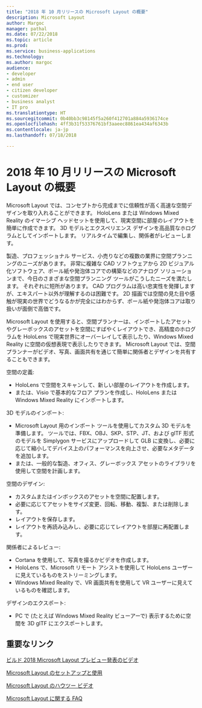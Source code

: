 ```yaml
---
title: "2018 年 10 月リリースの Microsoft Layout の概要"
description: Microsoft Layout
author: Margoc
manager: pathal
ms.date: 07/22/2018
ms.topic: article
ms.prod: 
ms.service: business-applications
ms.technology: 
ms.author: margoc
audience:
- developer
- admin
- end user
- citizen developer
- customizer
- business analyst
- IT pro
ms.translationtype: HT
ms.sourcegitcommit: 0b40bb3c98145f5a260f412701a884a5936174ce
ms.openlocfilehash: 4ff3b31f53376761bf3aaeec8861ea434af6343b
ms.contentlocale: ja-jp
ms.lasthandoff: 07/18/2018

---
```


# <a name="overview-of-microsoft-layout-october-18-release"></a>2018 年 10 月リリースの Microsoft Layout の概要



Microsoft Layout では、コンセプトから完成までに信頼性が高く高速な空間デザインを取り入れることができます。 HoloLens または Windows Mixed Reality のイマーシブ ヘッドセットを使用して、現実空間に部屋のレイアウトを簡単に作成できます。 3D モデルとエクスペリエンス デザインを高品質なホログラムとしてインポートします。 リアルタイムで編集し、関係者がレビューします。  

製造、プロフェッショナル サービス、小売りなどの複数の業界に空間プランニングのニーズがあります。 非常に複雑な CAD ソフトウェアから 2D ビジュアル化ソフトウェア、ボール紙や発泡体コアでの構築などのアナログ ソリューションまで、今日のさまざまな空間プランニング ツールがこうしたニーズを満たします。 それぞれに短所があります。 CAD プログラムは高い忠実性を発揮しますが、エキスパート以外が理解するのは困難です。 2D 描画では空間の見た目や感触が現実の世界でどうなるかが完全にはわからず、ボール紙や発泡体コアは取り扱いが面倒で高価です。 

Microsoft Layout を使用すると、空間プランナーは、インポートしたアセットやグレーボックスのアセットを空間にすばやくレイアウトでき、高精度のホログラムを HoloLens で現実世界にオーバーレイして表示したり、Windows Mixed Reality に空間の仮想表現で表示したりできます。 Microsoft Layout では、空間プランナーがビデオ、写真、画面共有を通じて簡単に関係者とデザインを共有することもできます。 

空間の定義:

-   HoloLens で空間をスキャンして、新しい部屋のレイアウトを作成します。
-   または、Visio で基本的なフロア プランを作成し、HoloLens または Windows Mixed Reality にインポートします。

3D モデルのインポート:

- Microsoft Layout 用のインポート ツールを使用してカスタム 3D モデルを準備します。 ツールでは、FBX、OBJ、SKP、STP、JT、および glTF 形式のモデルを Simplygon サービスにアップロードして GLB に変換し、必要に応じて縮小してデバイス上のパフォーマンスを向上させ、必要なメタデータを追加します。 
- または、一般的な製造、オフィス、グレーボックス アセットのライブラリを使用して空間を計画します。 

空間のデザイン:

- カスタムまたはインボックスのアセットを空間に配置します。
- 必要に応じてアセットをサイズ変更、回転、移動、複製、または削除します。 
- レイアウトを保存します。 
- レイアウトを再読み込みし、必要に応じてレイアウトを部屋に再配置します。 

関係者によるレビュー:

-   Cortana を使用して、写真を撮るかビデオを作成します。
-   HoloLens で、Microsoft リモート アシストを使用して HoloLens ユーザーに見えているものをストリーミングします。
-   Windows Mixed Reality で、VR 画面共有を使用して VR ユーザーに見えているものを確認します。

デザインのエクスポート:

-   PC で (たとえば Windows Mixed Reality ビューアーで) 表示するために空間を 3D glTF にエクスポートします。 

## <a name="important-links"></a>重要なリンク

[ビルド 2018 Microsoft Layout プレビュー発表のビデオ](https://www.youtube.com/watch?time_continue=2&v=rK7l6Gq16WA)

[Microsoft Layout のセットアップと使用](https://support.microsoft.com/help/4294437/windows-10-set-up-and-use-microsoft-layout)

[Microsoft Layout のハウツー ビデオ](https://support.microsoft.com/help/4295658)

[Microsoft Layout に関する FAQ](https://support.microsoft.com/help/4294427)

